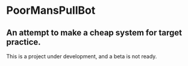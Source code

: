 # PoorMansPullBot
## An attempt to make a cheap system for target practice.

This is a project under development, and a beta is not ready.
